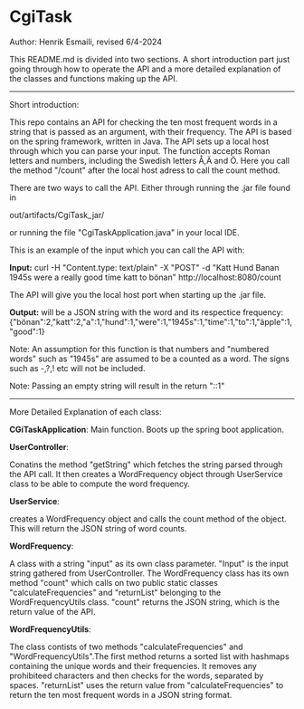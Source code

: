 # CgiTask

Author: Henrik Esmaili, revised 6/4-2024

This README.md is divided into two sections. A short introduction part just going through how to operate the API and a more detailed explanation of the classes and functions making up the API.

______________________________________
Short introduction:

This repo contains an API for checking the ten most frequent words in a string that is passed as an argument, with their frequency. The API is based on the spring framework, written in Java. The API sets up a local host through which you can parse your input. The function accepts Roman letters and numbers, including the Swedish letters Å,Ä and Ö. Here you call the method "/count" after the local host adress to call the count method.


There are two ways to call the API. Either through running the .jar file found in 

out/artifacts/CgiTask_jar/

or running the file "CgiTaskApplication.java" in your local IDE.






This is an example of the input which you can call the API with:

**Input:**
  curl -H "Content.type: text/plain" -X "POST" -d "Katt Hund Banan 1945s were a really good time katt to bönan" http://localhost:8080/count 

 The API will give you the local host port when starting up the .jar file.

 
**Output:**
will be a JSON string with the word and its respectice frequency:
 {"bönan":2,"katt":2,"a":1,"hund":1,"were":1,"1945s":1,"time":1,"to":1,"äpple":1,"good":1}


Note: An assumption for this function is that numbers and "numbered words" such as "1945s" are assumed to be a counted as a word. The signs such as -,?,! etc will not be included.

Note: Passing an empty string will result in the return "::1" 

________________________________________________________________________________


More Detailed Explanation of each class:


**CGiTaskApplication**:
Main function. Boots up the spring  boot application.


**UserController**:

Conatins the method "getString" which fetches the string parsed through the API call. It then creates a WordFrequency object through UserService class to be able to compute the word frequency.

**UserService**:

creates a WordFrequency object and calls the count method of the object. This will return the JSON string of word counts.

**WordFrequency**:

A class with a string "input" as its own class parameter. "Input" is the input string gathered from UserController. The WordFrequency class has its own method "count" which calls on two public static classes "calculateFrequencies" and "returnList" belonging to the WordFrequencyUtils class. "count" returns the JSON string, which is the return value of the API.



**WordFrequencyUtils**:

The class contists of two methods "calculateFrequencies" and "WordFrequencyUtils".The first method returns a sorted list with hashmaps containing the unique words and their frequencies. It removes any prohibiteed characters and then checks for the words, separated by spaces.  "returnList" uses the return value from "calculateFrequencies" to return the ten most frequent words in a JSON string format.  
 
